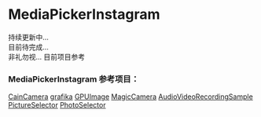 # MediaPickerInstagram
持续更新中...  
目前待完成...  
非礼勿视...
目前项目参考
### MediaPickerInstagram 参考项目：
[CainCamera](https://github.com/CainKernel/CainCamera)
[grafika](https://github.com/google/grafika)
[GPUImage](https://github.com/CyberAgent/android-gpuimage)
[MagicCamera](https://github.com/wuhaoyu1990/MagicCamera)
[AudioVideoRecordingSample](https://github.com/saki4510t/AudioVideoRecordingSample)
[PictureSelector](https://github.com/LuckSiege/PictureSelector)
[PhotoSelector](https://github.com/pangyu646182805/PhotoSelector)  
